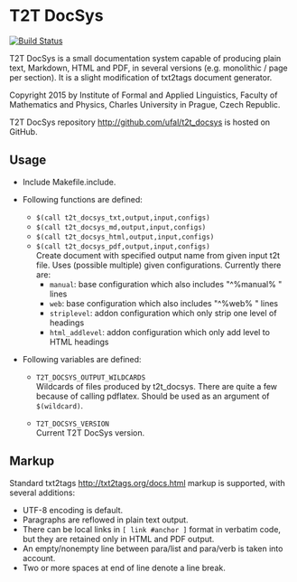 # T2T DocSys
[![Build Status](https://travis-ci.org/ufal/t2t_docsys.svg?branch=master)](https://travis-ci.org/ufal/t2t_docsys)

T2T DocSys is a small documentation system capable of producing plain text,
Markdown, HTML and PDF, in several versions (e.g. monolithic / page per section).
It is a slight modification of txt2tags document generator.

Copyright 2015 by Institute of Formal and Applied Linguistics, Faculty of
Mathematics and Physics, Charles University in Prague, Czech Republic.

T2T DocSys repository http://github.com/ufal/t2t_docsys is hosted on GitHub.

## Usage

- Include Makefile.include.

- Following functions are defined:
  - `$(call t2t_docsys_txt,output,input,configs)`
  - `$(call t2t_docsys_md,output,input,configs)`
  - `$(call t2t_docsys_html,output,input,configs)`
  - `$(call t2t_docsys_pdf,output,input,configs)`  
  Create document with specified output name from given input t2t file.
  Uses (possible multiple) given configurations. Currently there are:
    - `manual`: base configuration which also includes "^%manual% " lines
    - `web`: base configuration which also includes "^%web% " lines
    - `striplevel`: addon configuration which only strip one level of headings
    - `html_addlevel`: addon configuration which only add level to HTML headings

- Following variables are defined:
  - `T2T_DOCSYS_OUTPUT_WILDCARDS`  
    Wildcards of files produced by t2t_docsys. There are quite a few because
    of calling pdflatex. Should be used as an argument of `$(wildcard)`.

  - `T2T_DOCSYS_VERSION`  
    Current T2T DocSys version.

## Markup

Standard txt2tags http://txt2tags.org/docs.html markup is supported, with
several additions:
- UTF-8 encoding is default.
- Paragraphs are reflowed in plain text output.
- There can be local links in `[ link #anchor ]` format in verbatim code, but
  they are retained only in HTML and PDF output.
- An empty/nonempty line between para/list and para/verb is taken into account.
- Two or more spaces at end of line denote a line break.
